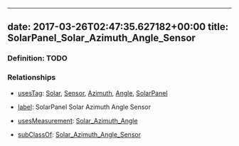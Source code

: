 
---
date: 2017-03-26T02:47:35.627182+00:00
title: SolarPanel_Solar_Azimuth_Angle_Sensor
---
### Definition: TODO

### Relationships

* [usesTag](https://brickschema.org/schema/1.0/BrickFrame#usesTag): [Solar](https://brickschema.org/schema/1.0/BrickTag#Solar), [Sensor](https://brickschema.org/schema/1.0/BrickTag#Sensor), [Azimuth](https://brickschema.org/schema/1.0/BrickTag#Azimuth), [Angle](https://brickschema.org/schema/1.0/BrickTag#Angle), [SolarPanel](https://brickschema.org/schema/1.0/BrickTag#SolarPanel)

* [label](http://www.w3.org/2000/01/rdf-schema#label): SolarPanel Solar Azimuth Angle Sensor

* [usesMeasurement](https://brickschema.org/schema/1.0/BrickFrame#usesMeasurement): [Solar_Azimuth_Angle](https://brickschema.org/schema/1.0/Brick#Solar_Azimuth_Angle)

* [subClassOf](http://www.w3.org/2000/01/rdf-schema#subClassOf): [Solar_Azimuth_Angle_Sensor](https://brickschema.org/schema/1.0/Brick#Solar_Azimuth_Angle_Sensor)

